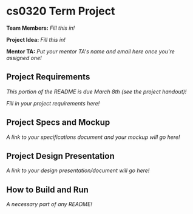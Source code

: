 # cs0320 Term Project

**Team Members:** _Fill this in!_

**Project Idea:** _Fill this in!_

**Mentor TA:** _Put your mentor TA's name and email here once you're assigned one!_

## Project Requirements
_This portion of the README is due March 8th (see the project handout)!_

_Fill in your project requirements here!_

## Project Specs and Mockup
_A link to your specifications document and your mockup will go here!_

## Project Design Presentation
_A link to your design presentation/document will go here!_

## How to Build and Run
_A necessary part of any README!_
